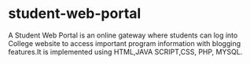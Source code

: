 # student-web-portal
A Student Web Portal is an online gateway where students can log into College website to access important program information with blogging features.It is implemented using HTML,JAVA SCRIPT,CSS, PHP, MYSQL.
